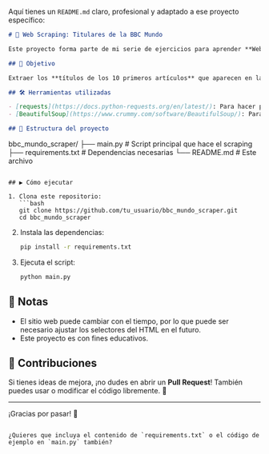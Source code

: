 Aquí tienes un `README.md` claro, profesional y adaptado a ese proyecto específico:

```markdown
# 📰 Web Scraping: Titulares de la BBC Mundo

Este proyecto forma parte de mi serie de ejercicios para aprender **Web Scraping** con Python. En este primer nivel, me enfoco en los fundamentos usando `requests` y `BeautifulSoup`.

## 📌 Objetivo

Extraer los **títulos de los 10 primeros artículos** que aparecen en la portada de [BBC Mundo](https://www.bbc.com/mundo).

## 🛠️ Herramientas utilizadas

- [requests](https://docs.python-requests.org/en/latest/): Para hacer peticiones HTTP al sitio web.
- [BeautifulSoup](https://www.crummy.com/software/BeautifulSoup/): Para analizar y extraer información del HTML de la página.

## 📂 Estructura del proyecto

```

bbc\_mundo\_scraper/
├── main.py              # Script principal que hace el scraping
├── requirements.txt     # Dependencias necesarias
└── README.md            # Este archivo

````

## ▶️ Cómo ejecutar

1. Clona este repositorio:
   ```bash
   git clone https://github.com/tu_usuario/bbc_mundo_scraper.git
   cd bbc_mundo_scraper
````

2. Instala las dependencias:

   ```bash
   pip install -r requirements.txt
   ```

3. Ejecuta el script:

   ```bash
   python main.py
   ```

## 💬 Notas

* El sitio web puede cambiar con el tiempo, por lo que puede ser necesario ajustar los selectores del HTML en el futuro.
* Este proyecto es con fines educativos.

## 🤝 Contribuciones

Si tienes ideas de mejora, ¡no dudes en abrir un **Pull Request**! También puedes usar o modificar el código libremente. 🚀

---

¡Gracias por pasar! 🙌

```

¿Quieres que incluya el contenido de `requirements.txt` o el código de ejemplo en `main.py` también?
```
